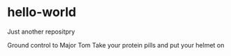 # hello-world
Just another repositpry

Ground control to Major Tom
Take your protein pills and put your helmet on

